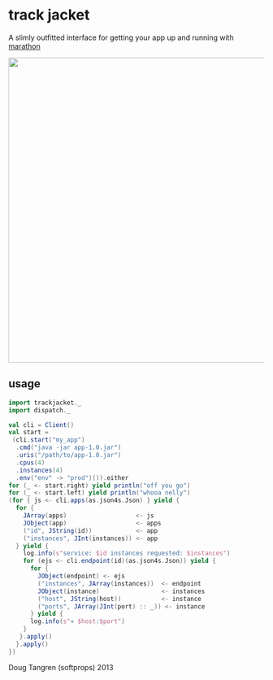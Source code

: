 # track jacket

A slimly outfitted interface for getting your app up and running with [marathon](https://github.com/mesosphere/marathon#readme)

<p align="center"><img src="http://f.cl.ly/items/3910290t2m2J1f222z2W/il_570xN.515783795_c2ib.jpg" style="height:600px"/></p>

## usage

```scala
import trackjacket._
import dispatch._

val cli = Client()
val start =
 (cli.start("my_app")
  .cmd("java -jar app-1.0.jar")
  .uris("/path/to/app-1.0.jar")
  .cpus(4) 
  .instances(4)
  .env("env" -> "prod")()).either
for (_ <- start.right) yield println("off you go")
for (_ <- start.left) yield println("whooa nelly")
(for { js <- cli.apps(as.json4s.Json) } yield {
  for {
    JArray(apps)                   <- js
    JObject(app)                   <- apps
    ("id", JString(id))            <- app
    ("instances", JInt(instances)) <- app
  } yield {
    log.info(s"service: $id instances requested: $instances")
    for (ejs <- cli.endpoint(id)(as.json4s.Json)) yield {
      for {
        JObject(endpoint) <- ejs
        ("instances", JArray(instances))  <- endpoint
        JObject(instance)                 <- instances
        ("host", JString(host))           <- instance
        ("ports", JArray(JInt(port) :: _)) <- instance
      } yield {
      log.info(s"✈ $host:$port")
    }
   }.apply()
  }.apply()
})
```

Doug Tangren (softprops) 2013
